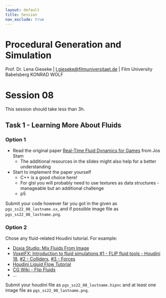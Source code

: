 ```yaml
---
layout: default
title: Session
nav_exclude: true
---
```


# Procedural Generation and Simulation

Prof. Dr. Lena Gieseke \| l.gieseke@filmuniversitaet.de \| Film University Babelsberg KONRAD WOLF

# Session 08

This session should take less than 3h.


## Task 1 - Learning More About Fluids

### Option 1

* Read the original paper [Real-Time Fluid Dynamics for Games](https://www.dgp.toronto.edu/public_user/stam/reality/Research/pdf/GDC03.pdf) from Jos Stam
    * The additional resources in the slides might also help for a better understanding
* Start to implement the paper yourself
    * C++ is a good choice here!
    * For glsl you will probably need to use textures as data structures - manageable but an additional challenge
    * p5

Submit your code however far you got in the given as `pgs_ss22_08_lastname.xx`, and if possible image file as `pgs_ss22_08_lastname.png`.

### Option 2

Chose any fluid-related Houdini tutorial. For example:

* [Doxia Studio: Mix Fluids From Image](https://www.youtube.com/watch?v=aT4mZphB154&t=230s)
* [VoxelFX: Introduction to fluid simulations #1 - FLIP fluid tools - Houdini 18](https://www.youtube.com/watch?v=UQXS12sj9IA&t=42s), [#2 - Colliders](https://www.youtube.com/watch?v=2H1EWhvMewk), [#3 - Forces](https://www.youtube.com/watch?v=tAio77ZdKos)
* [Houdini Liquid Flow Tutorial](https://www.youtube.com/watch?v=_0QzfR-i2Os)
* [CG Wiki - Flip Fluids](https://www.tokeru.com/cgwiki/index.php?title=HoudiniDops#Flip)
* ...

Submit your houdini file as `pgs_ss22_08_lastname.hipnc` and at least one image file as `pgs_ss22_08_lastname.png`.